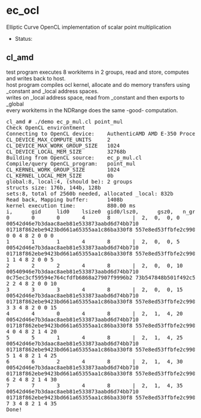 ec_ocl
======

Elliptic Curve OpenCL implementation
of scalar point multiplication

* Status:

cl_amd
-------
test program executes 8 workitems in 2 groups, read and store, computes and writes back to host.<br />
host program compiles ocl kernel, allocate and do memory transfers using _constant and _local address spaces.<br />
writes on _local address space, read from _constant and then exports to _global<br />
every workitems in the NDRange does the same -good- computation.<br />
<pre>
cl_amd # ./demo ec_p_mul.cl point_mul
Check OpenCL environtment
Connecting to OpenCL device:    AuthenticAMD AMD E-350 Processor
CL_DEVICE_MAX_COMPUTE_UNITS     2
CL_DEVICE_MAX_WORK_GROUP_SIZE   1024
CL_DEVICE_LOCAL_MEM_SIZE        32768b
Building from OpenCL source:    ec_p_mul.cl
Compile/query OpenCL_program:   point_mul
CL_KERNEL_WORK_GROUP_SIZE       1024
CL_KERNEL_LOCAL_MEM_SIZE        0b
global:8, local:4, (should be): 2 groups
structs size: 176b, 144b, 128b
sets:8, total of 2560b needed, allocated _local: 832b
Read back, Mapping buffer:      1408b
kernel execution time:          880.00 ms
i,      gid     lid0    lsize0  gid0/lsz0,      gsz0,   n_gr0,  lid5,   offset
0       0       0       4       8       |  2,  0,  0, 0
00542d46e7b3daac8aeb81e533873aabd6d74bb710
01718f862ebe9423bd661a65355aa1c86ba330f8 557e8ed53ffbfe2c990a121967b340f62e0e4fe2
0 0 4 8 2 0 0 0
1       1       1       4       8       |  2,  0,  0, 5
00542d46e7b3daac8aeb81e533873aabd6d74bb710
01718f862ebe9423bd661a65355aa1c86ba330f8 557e8ed53ffbfe2c990a121967b340f62e0e4fe2
1 1 4 8 2 0 0 5
2       2       2       4       8       |  2,  0,  0, 10
00540946e7b3daac8aeb81e533873aabd6d74bb710
0c75ec3cf59594e764cfdfb6868a27907f9996b2 73b547848b501f492c57045283833ae542a2c07b
2 2 4 8 2 0 0 10
3       3       3       4       8       |  2,  0,  0, 15
00542d46e7b3daac8aeb81e533873aabd6d74bb710
01718f862ebe9423bd661a65355aa1c86ba330f8 557e8ed53ffbfe2c990a121967b340f62e0e4fe2
3 3 4 8 2 0 0 15
4       4       0       4       8       |  2,  1,  4, 20
00542d46e7b3daac8aeb81e533873aabd6d74bb710
01718f862ebe9423bd661a65355aa1c86ba330f8 557e8ed53ffbfe2c990a121967b340f62e0e4fe2
4 0 4 8 2 1 4 20
5       5       1       4       8       |  2,  1,  4, 25
00542d46e7b3daac8aeb81e533873aabd6d74bb710
01718f862ebe9423bd661a65355aa1c86ba330f8 557e8ed53ffbfe2c990a121967b340f62e0e4fe2
5 1 4 8 2 1 4 25
6       6       2       4       8       |  2,  1,  4, 30
00542d46e7b3daac8aeb81e533873aabd6d74bb710
01718f862ebe9423bd661a65355aa1c86ba330f8 557e8ed53ffbfe2c990a121967b340f62e0e4fe2
6 2 4 8 2 1 4 30
7       7       3       4       8       |  2,  1,  4, 35
00542d46e7b3daac8aeb81e533873aabd6d74bb710
01718f862ebe9423bd661a65355aa1c86ba330f8 557e8ed53ffbfe2c990a121967b340f62e0e4fe2
7 3 4 8 2 1 4 35
Done!
</pre>
